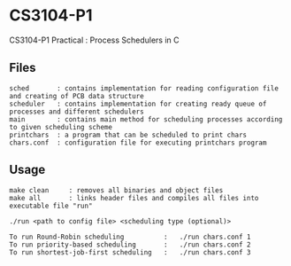# CS3104-P1
CS3104-P1 Practical : Process Schedulers in C

## Files
    sched       : contains implementation for reading configuration file and creating of PCB data structure
    scheduler   : contains implementation for creating ready queue of processes and different schedulers
    main        : contains main method for scheduling processes according to given scheduling scheme
    printchars  : a program that can be scheduled to print chars
    chars.conf  : configuration file for executing printchars program

## Usage
    make clean     : removes all binaries and object files
    make all       : links header files and compiles all files into executable file "run"

    ./run <path to config file> <scheduling type (optional)>

    To run Round-Robin scheduling          :   ./run chars.conf 1
    To run priority-based scheduling       :   ./run chars.conf 2
    To run shortest-job-first scheduling   :   ./run chars.conf 3
